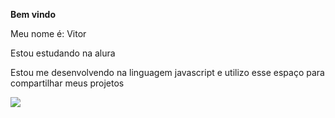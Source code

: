 **Bem vindo**

Meu nome é: Vitor

Estou estudando na alura

Estou me desenvolvendo na linguagem javascript e utilizo esse espaço para compartilhar meus projetos

![](https://media1.tenor.com/m/muVzSictqcgAAAAC/breaking-bad-shake-hands.gif)
